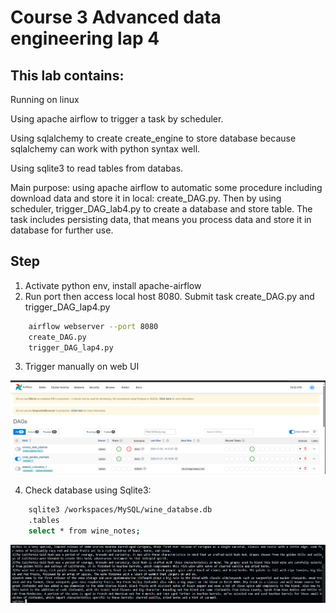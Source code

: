 # Course 3 Advanced data engineering lap 4

## This lab contains:
Running on linux

Using apache airflow to trigger a task by scheduler.

Using sqlalchemy to create create_engine to store database because sqlalchemy can work with python syntax well.

Using sqlite3 to read tables from databas.

Main purpose: using apache airflow to automatic some procedure including download data and store it in local: create_DAG.py. Then by using scheduler, trigger_DAG_lab4.py to create a database and store table.
The task includes persisting data, that means you process data and store it in database for further use.

## Step
1. Activate python env, install apache-airflow
2. Run port then access local host 8080. Submit task create_DAG.py and trigger_DAG_lap4.py
```bash
    airflow webserver --port 8080
    create_DAG.py
    trigger_DAG_lap4.py
```
3. Trigger manually on web UI

![alt text](image.png)

4. Check database using Sqlite3:
```bash
    sqlite3 /workspaces/MySQL/wine_databse.db
    .tables
    select * from wine_notes;
```
![alt text](image-1.png)
